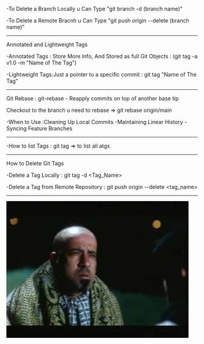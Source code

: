 -To Delete a Branch Locally u Can Type 
    "git branch -d (branch name)"

-To Delete a Remote Bracnh u Can Type 
    "git push origin --delete (branch name)"

-------------------------------------------------------------------------
Annotated and Lightweight Tags

-Annotated Tags : Store More Info, And Stored as full Git Objects : (git tag -a v1.0 -m "Name of The Tag")

-Lightweight Tags:Just a pointer to a specific commit : git tag "Name of The Tag"

-------------------------------------------------------------------------
Git Rebase : git-rebase - Reapply commits on top of another base tip

Checkout to the branch u need to rebase => git rebase origin/main

-When to Use :Cleaning Up Local Commits -Maintaining Linear History -Syncing Feature Branches
*************************************************************************
-How to list Tags : git tag => to list all atgs 
*************************************************************************
How to Delete Git Tags

-Delete a Tag Locally : git tag -d <Tag_Name>

-Delete a Tag from Remote Repository : git push origin --delete <tag_name>
*************************************************************************
![Bo7a_img](/Images/bo7a.png)










